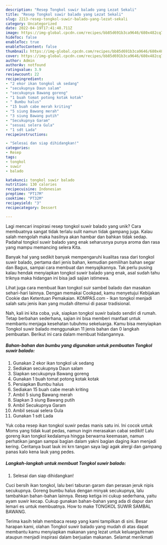 ```yaml
---
description: "Resep Tongkol suwir balado yang Lezat Sekali"
title: "Resep Tongkol suwir balado yang Lezat Sekali"
slug: 2213-resep-tongkol-suwir-balado-yang-lezat-sekali
category: Uncategorized
date: 2022-04-19T17:41:48.711Z
image: https://img-global.cpcdn.com/recipes/bb85d691b3ca9646/680x482cq70/tongkol-suwir-balado-foto-resep-utama.jpg
hideToc: false
enableToc: true
enableTocContent: false
thumbnail: https://img-global.cpcdn.com/recipes/bb85d691b3ca9646/680x482cq70/tongkol-suwir-balado-foto-resep-utama.jpg
cover: https://img-global.cpcdn.com/recipes/bb85d691b3ca9646/680x482cq70/tongkol-suwir-balado-foto-resep-utama.jpg
author: Admin
authorAv: notfound
ratingvalue: 3.9
reviewcount: 22
recipeingredient:
- "2 ekor ikan tongkol uk sedang"
- "secukupnya Daun salam"
- "secukupnya Bawang goreng"
- "1 buah tomat potong kotak kotak"
- " Bumbu halus"
- "15 buah cabe merah kriting"
- "5 siung Bawang merah"
- "3 siung Bawang putih"
- "Secukupnya Garam"
- "sesuai selera Gula"
- "1 sdt Lada"
recipeinstructions:

- "Selesai dan siap dihidangkan!"
categories:
- Resep
tags:
- tongkol
- suwir
- balado

katakunci: tongkol suwir balado 
nutrition: 130 calories
recipecuisine: Indonesian
preptime: "PT17M"
cooktime: "PT32M"
recipeyield: "3"
recipecategory: Dessert

---
```





Lagi mencari inspirasi resep tongkol suwir balado yang unik? Cara membuatnya sangat tidak terlalu sulit namun tidak gampang juga. Kalau salah mengolah maka hasilnya akan hambar dan bahkan tidak sedap. Padahal tongkol suwir balado yang enak seharusnya punya aroma dan rasa yang mampu memancing selera Kita.





Banyak hal yang sedikit banyak mempengaruhi kualitas rasa dari tongkol suwir balado, pertama dari jenis bahan, kemudian pemilihan bahan segar dan Bagus, sampai cara membuat dan menyajikannya. Tak perlu pusing kalau hendak menyiapkan tongkol suwir balado yang enak,      asal sudah tahu triknya maka hidangan ini bisa jadi sajian istimewa.














Lihat juga cara membuat Ikan tongkol suir sambel balado dan masakan sehari-hari lainnya. Dengan memakai Cookpad, kamu menyetujui Kebijakan Cookie dan Ketentuan Pemakaian. KOMPAS.com - Ikan tongkol menjadi salah satu jenis ikan yang mudah ditemui di pasar tradisional.






Nah, kali ini kita coba, yuk, siapkan tongkol suwir balado sendiri di rumah. Tetap berbahan sederhana, sajian ini bisa memberi manfaat untuk membantu menjaga kesehatan tubuhmu sekeluarga. Kamu bisa menyiapkan Tongkol suwir balado menggunakan 11 jenis bahan dan 0 langkah pembuatan. Berikut ini cara dalam membuat hidangannya.

<!--inarticleads1-->

##### Bahan-bahan dan bumbu yang digunakan untuk pembuatan Tongkol suwir balado:

1. Gunakan 2 ekor ikan tongkol uk sedang
1. Sediakan secukupnya Daun salam
1. Siapkan secukupnya Bawang goreng
1. Gunakan 1 buah tomat potong kotak kotak
1. Persiapkan  Bumbu halus
1. Sediakan 15 buah cabe merah kriting
1. Ambil 5 siung Bawang merah
1. Siapkan 3 siung Bawang putih
1. Ambil Secukupnya Garam
1. Ambil sesuai selera Gula
1. Gunakan 1 sdt Lada


Yuk coba resep ikan tongkol suwir pedas manis satu ini. Ini cocok untuk Moms yang tidak kuat pedas, namun ingin merasakan cabai sedikit! Lalu goreng ikan tongkol kedalamya hingga berwarna keemasan, namun perhatikan jangan sampai bagian dalam yakni bagian daging ikan menjadi kering. Ceritanya buat lauk ini krn tangan saya lagi agak alergi dan gampang panas kalo kena lauk yang pedes. 

<!--inarticleads2-->

##### Langkah-langkah untuk membuat Tongkol suwir balado:


1. Selesai dan siap dihidangkan!

Cuci bersih ikan tongkol, lalu beri taburan garam dan perasan jeruk nipis secukupnya. Goreng bumbu halus dengan minyak secukupnya, lalu tambahkan bahan-bahan lainnya. Resep ketiga ini cukup sederhana, yaitu ayam suwir kecap. Cukup gunakan bahan-bahan yang ada di dapur dan lemari es untuk membuatnya. How to make TONGKOL SUWIR SAMBAL BAWANG. 

Terima kasih telah membaca resep yang kami tampilkan di sini. Besar harapan kami, olahan Tongkol suwir balado yang mudah di atas dapat membantu kamu menyiapkan makanan yang lezat untuk keluarga/teman ataupun menjadi inspirasi dalam berjualan makanan. Selamat menikmati
